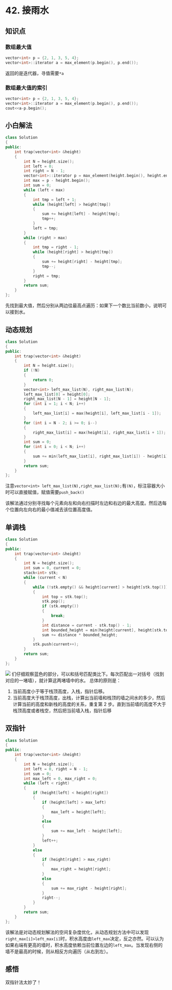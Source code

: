 # 42. 接雨水

## 知识点

### 数组最大值
```c++
vector<int> p = {2, 1, 3, 5, 4};
vector<int>::iterator a = max_element(p.begin(), p.end());
```
返回的是迭代器，寻值需要`*a`

### 数组最大值的索引
```c++
vector<int> p = {2, 1, 3, 5, 4};
vector<int>::iterator a = max_element(p.begin(), p.end());
cout<<a-p.begin();
```

## 小白解法
```c++
class Solution
{
public:
    int trap(vector<int> &height)
    {
        int N = height.size();
        int left = 0;
        int right = N - 1;
        vector<int>::iterator p = max_element(height.begin(), height.end());
        int max = p - height.begin();
        int sum = 0;
        while (left < max)
        {
            int tmp = left + 1;
            while (height[left] > height[tmp])
            {
                sum += height[left] - height[tmp];
                tmp++;
            }
            left = tmp;
        }
        while (right > max)
        {
            int tmp = right - 1;
            while (height[right] > height[tmp])
            {
                sum += height[right] - height[tmp];
                tmp--;
            }
            right = tmp;
        }
        return sum;
    }
};
```
先找到最大值，然后分别从两边往最高点遍历：如果下一个数比当前数小，说明可以接到水。

## 动态规划
```c++
class Solution
{
public:
    int trap(vector<int> &height)
    {
        int N = height.size();
        if (!N)
        {
            return 0;
        }
        vector<int> left_max_list(N), right_max_list(N);
        left_max_list[0] = height[0];
        right_max_list[N - 1] = height[N - 1];
        for (int i = 1; i < N; i++)
        {
            left_max_list[i] = max(height[i], left_max_list[i - 1]);
        }
        for (int i = N - 2; i >= 0; i--)
        {
            right_max_list[i] = max(height[i], right_max_list[i + 1]);
        }
        int sum = 0;
        for (int i = 0; i < N; i++)
        {
            sum += min(left_max_list[i], right_max_list[i]) - height[i];
        }
        return sum;
    }
};
```
注意`vector<int> left_max_list(N),right_max_list(N);`有`(N)`，标注容器大小时可以直接赋值，赋值需要`push_back()`

该解法通过分别寻找每个元素向左和向右扫描时左边和右边的最大高度。然后选每个位置向左向右的最小值减去该位置高度值。

## 单调栈
```c++
class Solution
{
public:
    int trap(vector<int> &height)
    {
        int N = height.size();
        int sum = 0, current = 0;
        stack<int> stk;
        while (current < N)
        {
            while (!stk.empty() && height[current] > height[stk.top()])
            {
                int top = stk.top();
                stk.pop();
                if (stk.empty())
                {
                    break;
                }
                int distance = current - stk.top() - 1;
                int bounded_height = min(height[current], height[stk.top()]) - height[top];
                sum += distance * bounded_height;
            }
            stk.push(current++);
        }
        return sum;
    }
};
```
![](https://pic.leetcode-cn.com/37fccd915f959c2046ffc1ab2b0a1e4d921869337d8d5d4aa218886ab0bf7c8a-image.png)
们仔细观察蓝色的部分，可以和括号匹配类比下。每次匹配出一对括号（找到对应的一堵墙），就计算这两堵墙中的水。
总体的原则是：
1. 当前高度小于等于栈顶高度，入栈，指针后移。
1. 当前高度大于栈顶高度，出栈，计算出当前墙和栈顶的墙之间水的多少，然后计算当前的高度和新栈的高度的关系，重复第 2 步。直到当前墙的高度不大于栈顶高度或者栈空，然后把当前墙入栈，指针后移

## 双指针
```c++
class Solution
{
public:
    int trap(vector<int> &height)
    {
        int N = height.size();
        int left = 0, right = N - 1;
        int sum = 0;
        int max_left = 0, max_right = 0;
        while (left < right)
        {
            if (height[left] < height[right])
            {
                if (height[left] > max_left)
                {
                    max_left = height[left];
                }
                else
                {
                    sum += max_left - height[left];
                }
                left++;
            }
            else
            {
                if (height[right] > max_right)
                {
                    max_right = height[right];
                }
                else
                {
                    sum += max_right - height[right];
                }
                right--;
            }
        }
        return sum;
    }
};
```
该解法是对动态规划解法的空间复杂度优化，从动态规划方法中可以发现`right_max[i]>left_max[i]`时，积水高度由`left_max`决定，反之亦然。可以认为如果右端有更高的墙时，积水高度依赖当前位置左边的`left_max`。当发现右侧的墙不是最高的时候，则从相反方向遍历（从右到左）。

## 感悟
双指针法太妙了！